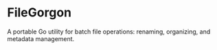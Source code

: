 # FileGorgon
A portable Go utility for batch file operations: renaming, organizing, and metadata management.
